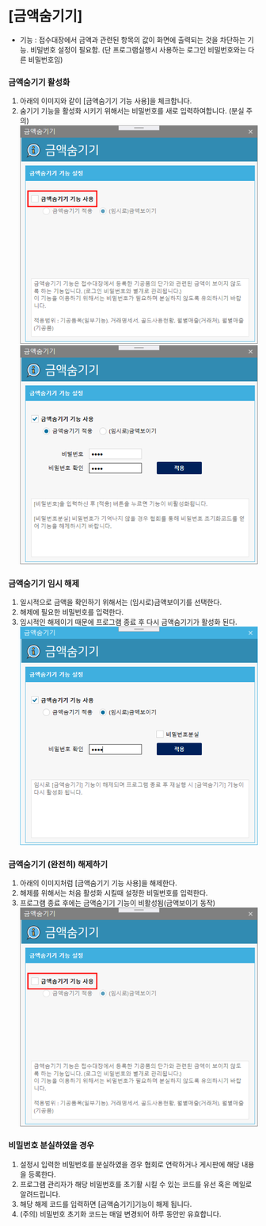 # [금액숨기기]
* 기능 : 접수대장에서 금액과 관련된 항목의 값이 화면에 출력되는 것을 차단하는 기능.
        비밀번호 설정이 필요함. (단 프로그램실행시 사용하는 로그인 비밀번호와는 다른 비밀번호임)
         

### 금액숨기기 활성화
1. 아래의 이미지와 같이 [금액숨기기 기능 사용]을 체크합니다.
2. 숨기기 기능을 활성화 시키기 위해서는 비밀번호를 새로 입력하여합니다. (분실 주의)
![금액숨기기](img/금액숨기기1.png)
![금액숨기기](img/금액숨기기2.png)


### 금액숨기기 임시 해제
1. 일시적으로 금액을 확인하기 위해서는 (임시로)금액보이기를 선택한다. 
2. 해제에 필요한 비밀번호를 입력한다.
3. 임시적인 해제이기 때문에 프로그램 종료 후 다시 금액숨기기가 활성화 된다.
![금액숨기기](img/금액숨기기3.png)


### 금액숨기기 (완전히) 해제하기
1. 아래의 이미지처럼 [금액숨기기 기능 사용]을 해제한다.
2. 해제를 위해서는 처음 활성화 시킬때 설정한 비밀번호를 입력한다.
3. 프로그램 종료 후에는 금액숨기기 기능이 비활성됨(금액보이기 동작)
![금액숨기기](img/금액숨기기1.png)


### 비밀번호 분실하였을 경우
1. 설정시 입력한 비밀번호를 분실하였을 경우 협회로 연락하거나 게시판에 해당 내용을 등록한다.
2. 프로그램 관리자가 해당 비밀번호를 초기활 시킬 수 있는 코드를 유선 혹은 메일로 알려드립니다.
3. 해당 해제 코드를 입력하면 [금액숨기기]기능이 해제 됩니다.
4. (주의) 비밀번호 초기화 코드는 매일 변경되어 하루 동안만 유효합니다.